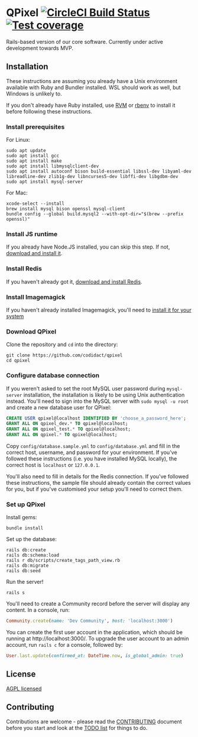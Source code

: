 # QPixel [![CircleCI Build Status](https://circleci.com/gh/codidact/qpixel.svg?style=svg)](https://circleci.com/gh/codidact/qpixel) [![Test coverage](https://coveralls.io/repos/github/ArtOfCode-/qpixel/badge.svg?branch=master)](https://coveralls.io/github/ArtOfCode-/qpixel?branch=master)
Rails-based version of our core software. Currently under active development towards MVP.

## Installation
These instructions are assuming you already have a Unix environment available with Ruby and Bundler installed. WSL should work as well,
but Windows is unlikely to.

If you don't already have Ruby installed, use [RVM](https://rvm.io/) or [rbenv](https://github.com/rbenv/rbenv#installation) to install
it before following these instructions.

### Install prerequisites

For Linux:

```
sudo apt update
sudo apt install gcc
sudo apt install make
sudo apt install libmysqlclient-dev
sudo apt install autoconf bison build-essential libssl-dev libyaml-dev libreadline-dev zlib1g-dev libncurses5-dev libffi-dev libgdbm-dev
sudo apt install mysql-server
```

For Mac:

```
xcode-select --install
brew install mysql bison openssl mysql-client
bundle config --global build.mysql2 --with-opt-dir="$(brew --prefix openssl)"
```

### Install JS runtime
If you already have Node.JS installed, you can skip this step. If not, [download and install it](https://nodejs.org/en/download/).

### Install Redis
If you haven't already got it, [download and install Redis](https://redis.io/download).

### Install Imagemagick
If you haven't already installed Imagemagick, you'll need to [install it for your system](https://imagemagick.org/script/download.php)
    
### Download QPixel
Clone the repository and `cd` into the directory:

    git clone https://github.com/codidact/qpixel
    cd qpixel

### Configure database connection
If you weren't asked to set the root MySQL user password during `mysql-server` installation, the installation is likely to be using
Unix authentication instead. You'll need to sign into the MySQL server with `sudo mysql -u root` and create a new database user for QPixel:

```sql
CREATE USER qpixel@localhost IDENTIFIED BY 'choose_a_password_here';
GRANT ALL ON qpixel_dev.* TO qpixel@localhost;
GRANT ALL ON qpixel_test.* TO qpixel@localhost;
GRANT ALL ON qpixel.* TO qpixel@localhost;
```

Copy `config/database.sample.yml` to `config/database.yml` and fill in the correct host, username, and password for your environment.
If you've followed these instructions (i.e. you have installed MySQL locally), the correct host is `localhost` or `127.0.0.1`.

You'll also need to fill in details for the Redis connection. If you've followed these instructions, the sample file should already
contain the correct values for you, but if you've customised your setup you'll need to correct them.

### Set up QPixel
Install gems:

    bundle install
    
Set up the database:

    rails db:create
    rails db:schema:load
    rails r db/scripts/create_tags_path_view.rb
    rails db:migrate
    rails db:seed

Run the server!

    rails s
    
You'll need to create a Community record before the server will display any content. In a console, run:

```ruby
Community.create(name: 'Dev Community', host: 'localhost:3000')
```

You can create the first user account in the application, which should be running at http://localhost:3000/. To upgrade the user account
to an admin account, run `rails c` for a console, followed by:

```ruby
User.last.update(confirmed_at: DateTime.now, is_global_admin: true)
```

## License
[AGPL licensed](https://github.com/codidact/qpixel/blob/master/LICENSE)

## Contributing
Contributions are welcome - please read the [CONTRIBUTING](https://github.com/codidact/qpixel/blob/develop/CONTRIBUTING.md) document
before you start and look at the [TODO list](https://github.com/codidact/qpixel/wiki/TODO-list) for things to do.
